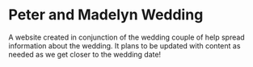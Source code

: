 # Peter and Madelyn Wedding

A website created in conjunction of the wedding couple of help spread information about the wedding. It plans to be updated with content as needed as we get closer to the wedding date!
